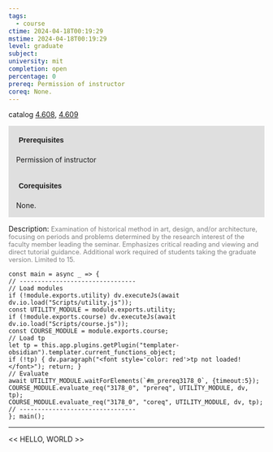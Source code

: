 ```yaml
---
tags:
  - course
ctime: 2024-04-18T00:19:29
mstime: 2024-04-18T00:19:29
level: graduate
subject: 
university: mit
completion: open
percentage: 0
prereq: Permission of instructor
coreq: None.
---
```


catalog [4.608](http://student.mit.edu/catalog/m4f.html#4.608), [4.609](http://student.mit.edu/catalog/m4f.html#4.609)

<span style="display: block; padding: 15px; background-color: rgb(100, 100, 100, 0.2);"><font id="m_prereq3178_0" style="display: block; font-family: Arial, sans-serif; font-weight: bold; padding: 5px">Prerequisites</font><br><span id="prereq3178_0">Permission of instructor</span></span>
<span style="display: block; padding: 15px; background-color: rgb(100, 100, 100, 0.2);"><font id="m_coreq3178_0" style="display: block; font-family: Arial, sans-serif; font-weight: bold; padding: 5px">Corequisites</font><br><span id="coreq3178_0">None.</span></span>

<font style="">Description:</font>
<font style="color: grey; font-size: 0.8rem;">Examination of historical method in art, design, and/or architecture, focusing on periods and problems determined by the research interest of the faculty member leading the seminar. Emphasizes critical reading and viewing and direct tutorial guidance. Additional work required of students taking the graduate version. Limited to 15.</font>

```dataviewjs
const main = async _ => {
// --------------------------------
// Load modules
if (!module.exports.utility) dv.executeJs(await dv.io.load("Scripts/utility.js"));
const UTILITY_MODULE = module.exports.utility;
if (!module.exports.course) dv.executeJs(await dv.io.load("Scripts/course.js"));
const COURSE_MODULE = module.exports.course;
// Load tp
let tp = this.app.plugins.getPlugin("templater-obsidian").templater.current_functions_object;
if (!tp) { dv.paragraph("<font style='color: red'>tp not loaded!</font>"); return; }
// Evaluate
await UTILITY_MODULE.waitForElements(`#m_prereq3178_0`, {timeout:5});
COURSE_MODULE.evaluate_req("3178_0", "prereq", UTILITY_MODULE, dv, tp);
COURSE_MODULE.evaluate_req("3178_0", "coreq", UTILITY_MODULE, dv, tp);
// --------------------------------
}; main();
```

---

<< HELLO, WORLD >>
